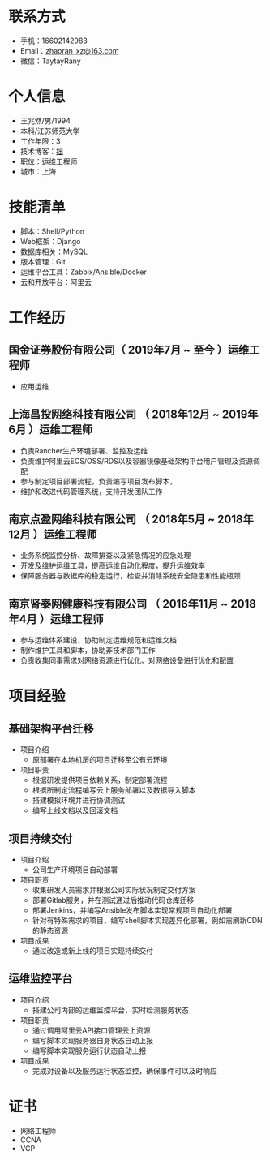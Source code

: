 # 联系方式
- 手机：16602142983
- Email：zhaoran_xz@163.com
- 微信：TaytayRany

# 个人信息
 - 王兆然/男/1994 
 - 本科/江苏师范大学
 - 工作年限：3
 - 技术博客：[拙](https://www.sosad.cn/)
 - 职位：运维工程师
 - 城市：上海

# 技能清单

- 脚本：Shell/Python
- Web框架：Django
- 数据库相关：MySQL
- 版本管理：Git
- 运维平台工具：Zabbix/Ansible/Docker
- 云和开放平台：阿里云

# 工作经历
## 国金证券股份有限公司（ 2019年7月 ~ 至今 ）运维工程师
 - 应用运维
 
## 上海昌投网络科技有限公司 （ 2018年12月 ~ 2019年6月 ）运维工程师
 - 负责Rancher生产环境部署、监控及运维
 - 负责维护阿里云ECS/OSS/RDS以及容器镜像基础架构平台用户管理及资源调配
 - 参与制定项目部署流程，负责编写项目发布脚本，
 - 维护和改进代码管理系统，支持开发团队工作
  

## 南京点盈网络科技有限公司 （ 2018年5月 ~ 2018年12月 ）运维工程师
- 业务系统监控分析、故障排查以及紧急情况的应急处理
- 开发及维护运维工具，提高运维自动化程度，提升运维效率
- 保障服务器与数据库的稳定运行，检查并消除系统安全隐患和性能瓶颈

## 南京肾泰网健康科技有限公司 （ 2016年11月 ~ 2018年4月 ）运维工程师
- 参与运维体系建设，协助制定运维规范和运维文档
- 制作维护工具和脚本，协助非技术部门工作
- 负责收集同事需求对网络资源进行优化、对网络设备进行优化和配置


# 项目经验

## 基础架构平台迁移
- 项目介绍
  - 原部署在本地机房的项目迁移至公有云环境
- 项目职责
  - 根据研发提供项目依赖关系，制定部署流程
  - 根据所制定流程编写云上服务部署以及数据导入脚本
  - 搭建模拟环境并进行协调测试
  - 编写上线文档以及回滚文档

## 项目持续交付
- 项目介绍
  - 公司生产环境项目自动部署
- 项目职责
  - 收集研发人员需求并根据公司实际状况制定交付方案
  - 部署Gitlab服务，并在测试通过后推动代码仓库迁移
  - 部署Jenkins，并编写Ansible发布脚本实现常规项目自动化部署
  - 针对有特殊需求的项目，编写shell脚本实现差异化部署，例如需刷新CDN的静态资源
- 项目成果
  - 通过改造或新上线的项目实现持续交付

## 运维监控平台
- 项目介绍
  - 搭建公司内部的运维监控平台，实时检测服务状态
- 项目职责
  - 通过调用阿里云API接口管理云上资源
  - 编写脚本实现服务器自身状态自动上报
  - 编写脚本实现服务运行状态自动上报
- 项目成果
  - 完成对设备以及服务运行状态监控，确保事件可以及时响应

# 证书
- 网络工程师
- CCNA
- VCP